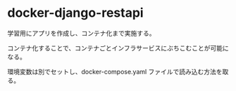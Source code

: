 # docker-django-restapi

学習用にアプリを作成し、コンテナ化まで実施する。

コンテナ化することで、コンテナごとインフラサービスにぶちこむことが可能になる。

環境変数は別でセットし、docker-compose.yaml ファイルで読み込む方法を取る。
